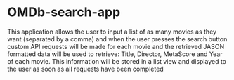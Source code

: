 # OMDb-search-app
This application allows the user to input a list of as many movies as they want (separated by a comma) and when the user presses the search button custom API requests will be made for each movie and the retrieved JASON formatted data will be used to retrieve: Title, Director, MetaScore and Year of each movie. This information will be stored in a list view and displayed to the user as soon as all requests have been completed  
